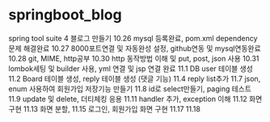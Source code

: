 # springboot_blog
spring tool suite 4
블로그 만들기
10.26 mysql 등록완료, pom.xml dependency 문제 해결완료
10.27 8000포트연결 및 자동완성 설정, github연동 및 mysql연동완료
10.28 git, MIME, http공부
10.30 http 동작방법 이해 및 put, post, json 사용
10.31 lombok세팅 및 builder 사용, yml 연결 및 jsp 연결 완료
11.1 DB user 테이블 생성
11.2 Board 테이블 생성, reply 테이블 생성 (댓글 기능)
11.4 reply list추가
11.7 json, enum 사용하여 회원가입 저장기능 만들기
11.8 id로 select만들기, paging 테스트
11.9 update 및 delete, 더티체킹 응용 
11.11 handler 추가, exception 이해
11.12 화면 구현
11.13 화면 분할, 
11.15 로그인, 회원가입 화면 구현
11.17
11.18

